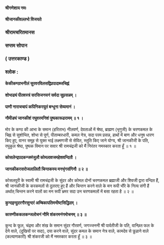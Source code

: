 #### श्रीगणेशाय नमः
#### श्रीजानकीवल्लभो विजयते

### श्रीरामचरितमानस

### सप्तम सोपान

### ( उत्तरकाण्ड )

### श्लोक :

#### केकीकण्ठाभनीलं सुरवरविलसद्विप्रपादाब्जचिह्नं
#### शोभाढ्यं पीतवस्त्रं सरसिजनयनं सर्वदा सुप्रसन्नम् ।
#### पाणौ नाराचचापं कपिनिकरयुतं बन्धुना सेव्यमानं ।
#### नौमीड्यं जानकीशं रघुवरमनिशं पुष्पकारूढरामम् ॥ १ ।

मोर के कण्ठ की आभा के समान (हरिताभ) नीलवर्ण, देवताओं में श्रेष्ठ, ब्राह्मण (भृगुजी) के चरणकमल के चिह्न से सुशोभित, शोभा से पूर्ण, पीताम्बरधारी, कमल नेत्र, सदा परम प्रसन्न, हाथों में बाण और धनुष धारण किए हुए, वानर समूह से युक्त भाई लक्ष्मणजी से सेवित, स्तुति किए जाने योग्य, श्री जानकीजी के पति, रघुकुल श्रेष्ठ, पुष्पक विमान पर सवार श्री रामचंद्रजी को मैं निरंतर नमस्कार करता हूँ ॥ १ ॥

#### कोसलेन्द्रपदकन्जमंजुलौ कोमलावजमहेशवन्दितौ ।
#### जानकीकरसरोजलालितौ चिन्तकस्य मनभृंगसंगिनौ ॥ २ ॥

कोसलपुरी के स्वामी श्री रामचंद्रजी के सुंदर और कोमल दोनों चरणकमल ब्रह्माजी और शिवजी द्वारा वन्दित हैं, श्री जानकीजी के करकमलों से दुलराए हुए हैं और चिन्तन करने वाले के मन रूपी भौंरे के नित्य संगी हैं अर्थात् चिन्तन करने वालों का मन रूपी भ्रमर सदा उन चरणकमलों में बसा रहता है ॥ २ ॥

#### कुन्दइन्दुदरगौरसुन्दरं अम्बिकापतिमभीष्टसिद्धिदम् ।
#### कारुणीककलकन्जलोचनं नौमि शंकरमनंगमोचनम् ॥ ३ ॥

कुन्द के फूल, चंद्रमा और शंख के समान सुंदर गौरवर्ण, जगज्जननी श्री पार्वतीजी के पति, वान्छित फल के देने वाले, (दुखियों पर सदा), दया करने वाले, सुंदर कमल के समान नेत्र वाले, कामदेव से छुड़ाने वाले (कल्याणकारी) श्री शंकरजी को मैं नमस्कार करता हूँ ॥ ३ ॥